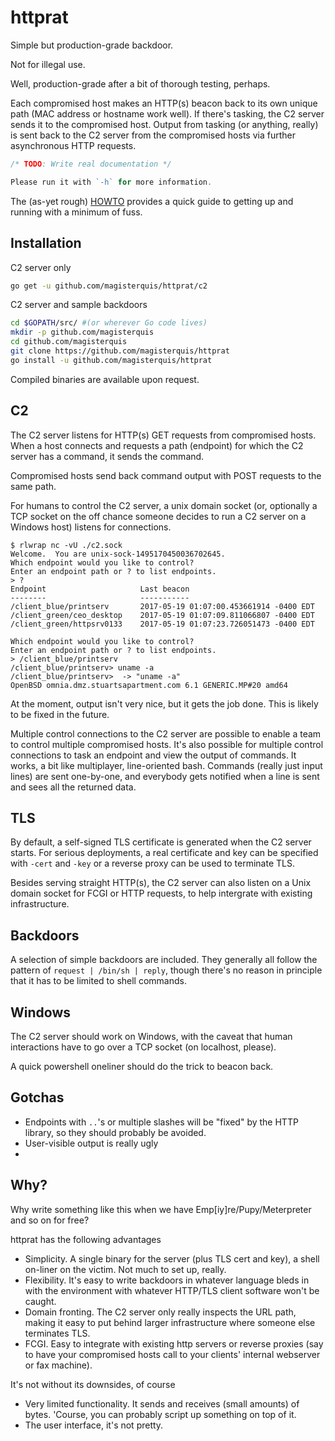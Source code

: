 httprat
=======
Simple but production-grade backdoor.

Not for illegal use.

Well, production-grade after a bit of thorough testing, perhaps.

Each compromised host makes an HTTP(s) beacon back to its own unique path (MAC
address or hostname work well).  If there's tasking, the C2 server sends it to
the compromised host.  Output from tasking (or anything, really) is sent back
to the C2 server from the compromised hosts via further asynchronous HTTP
requests.

```go
/* TODO: Write real documentation */

Please run it with `-h` for more information.
```
The (as-yet rough) [HOWTO](./HOWTO.md) provides a quick guide to getting
up and running with a minimum of fuss.

Installation
------------
C2 server only 
```sh
go get -u github.com/magisterquis/httprat/c2
```

C2 server and sample backdoors
```sh
cd $GOPATH/src/ #(or wherever Go code lives)
mkdir -p github.com/magisterquis
cd github.com/magisterquis
git clone https://github.com/magisterquis/httprat
go install -u github.com/magisterquis/httprat
```

Compiled binaries are available upon request.

C2
--
The C2 server listens for HTTP(s) GET requests from compromised hosts.  When a
host connects and requests a path (endpoint) for which the C2 server has a
command, it sends the command.

Compromised hosts send back command output with POST requests to the same path.

For humans to control the C2 server, a unix domain socket (or, optionally a
TCP socket on the off chance someone decides to run a C2 server on a Windows
host) listens for connections.

```
$ rlwrap nc -vU ./c2.sock  
Welcome.  You are unix-sock-1495170450036702645.
Which endpoint would you like to control?
Enter an endpoint path or ? to list endpoints.
> ?
Endpoint                     Last beacon
--------                     -----------
/client_blue/printserv       2017-05-19 01:07:00.453661914 -0400 EDT
/client_green/ceo_desktop    2017-05-19 01:07:09.811066807 -0400 EDT
/client_green/httpsrv0133    2017-05-19 01:07:23.726051473 -0400 EDT

Which endpoint would you like to control?
Enter an endpoint path or ? to list endpoints.
> /client_blue/printserv
/client_blue/printserv> uname -a
/client_blue/printserv>  -> "uname -a"
OpenBSD omnia.dmz.stuartsapartment.com 6.1 GENERIC.MP#20 amd64
```

At the moment, output isn't very nice, but it gets the job done.  This is
likely to be fixed in the future.

Multiple control connections to the C2 server are possible to enable a team to
control multiple compromised hosts.  It's also possible for multiple control
connections to task an endpoint and view the output of commands.  It works, a
bit like multiplayer, line-oriented bash.  Commands (really just input lines)
are sent one-by-one, and everybody gets notified when a line is sent and sees
all the returned data.

TLS
---
By default, a self-signed TLS certificate is generated when the C2 server
starts.  For serious deployments, a real certificate and key can be specified
with `-cert` and `-key` or a reverse proxy can be used to terminate TLS.

Besides serving straight HTTP(s), the C2 server can also listen on a Unix 
domain socket for FCGI or HTTP requests, to help intergrate with existing
infrastructure.

Backdoors
---------
A selection of simple backdoors are included.  They generally all follow the
pattern of `request | /bin/sh | reply`, though there's no reason in principle
that it has to be limited to shell commands.

Windows
-------
The C2 server should work on Windows, with the caveat that human interactions
have to go over a TCP socket (on localhost, please).

A quick powershell oneliner should do the trick to beacon back.

Gotchas
-------
- Endpoints with `..`'s or multiple slashes will be "fixed" by the HTTP library,
so they should probably be avoided.
- User-visible output is really ugly
- 

Why?
----
Why write something like this when we have Emp[iy]re/Pupy/Meterpreter and so on
for free?

httprat has the following advantages
- Simplicity.  A single binary for the server (plus TLS cert and key), a shell
on-liner on the victim.  Not much to set up, really.
- Flexibility.  It's easy to write backdoors in whatever language bleds in with
the environment with whatever HTTP/TLS client software won't be caught.
- Domain fronting.  The C2 server only really inspects the URL path, making it
easy to put behind larger infrastructure where someone else terminates TLS.
- FCGI.  Easy to integrate with existing http servers or reverse proxies (say
to have your compromised hosts call to your clients' internal webserver or fax
machine).

It's not without its downsides, of course
- Very limited functionality.  It sends and receives (small amounts) of bytes.
'Course, you can probably script up something on top of it.
- The user interface, it's not pretty.
